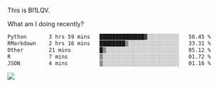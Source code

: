 This is BI1LQV.

What am I doing recently?

<!--START_SECTION:waka-->

```txt
Python       3 hrs 59 mins   ██████████████▓░░░░░░░░░░   58.45 %
RMarkdown    2 hrs 16 mins   ████████▒░░░░░░░░░░░░░░░░   33.31 %
Other        21 mins         █▒░░░░░░░░░░░░░░░░░░░░░░░   05.12 %
R            7 mins          ▒░░░░░░░░░░░░░░░░░░░░░░░░   01.72 %
JSON         4 mins          ▒░░░░░░░░░░░░░░░░░░░░░░░░   01.16 %
```

<!--END_SECTION:waka-->

<img src="https://github-readme-stats.vercel.app/api?username=bi1lqv&show_icons=true&count_private=true">
